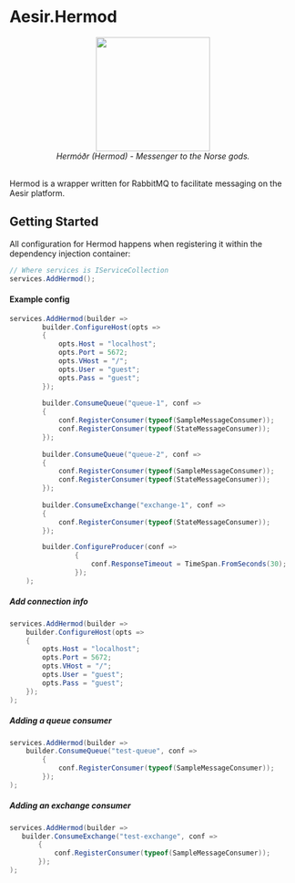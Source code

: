 
# Aesir.Hermod
<div align="center">
	<img height="200" src="https://user-images.githubusercontent.com/11881500/201449784-c2cf3c06-e2a5-46bf-99f3-df56dfb4353a.png"/>
</div>

<div align="center">
	<i>Hermóðr (Hermod) - Messenger to the Norse gods.</i>
</div>
<br/>

Hermod is a wrapper written for RabbitMQ to facilitate messaging on the Aesir platform.

##  Getting Started
All configuration for Hermod happens when registering it within the dependency injection container:
```csharp
// Where services is IServiceCollection
services.AddHermod();
```

#### Example config

```csharp
services.AddHermod(builder => 
		builder.ConfigureHost(opts =>
		{
			opts.Host = "localhost";
			opts.Port = 5672;
			opts.VHost = "/";
			opts.User = "guest";
			opts.Pass = "guest";
		});
	
		builder.ConsumeQueue("queue-1", conf =>
		{
			conf.RegisterConsumer(typeof(SampleMessageConsumer));
			conf.RegisterConsumer(typeof(StateMessageConsumer));
		});
	
		builder.ConsumeQueue("queue-2", conf =>
		{
			conf.RegisterConsumer(typeof(SampleMessageConsumer));
			conf.RegisterConsumer(typeof(StateMessageConsumer));
		});
			
		builder.ConsumeExchange("exchange-1", conf => 
		{
			conf.RegisterConsumer(typeof(StateMessageConsumer));
		});

		builder.ConfigureProducer(conf =>
                {
                    conf.ResponseTimeout = TimeSpan.FromSeconds(30);
                });
	);
```

##### Add connection info
```csharp
services.AddHermod(builder => 
	builder.ConfigureHost(opts =>
	{
		opts.Host = "localhost";
		opts.Port = 5672;
		opts.VHost = "/";
		opts.User = "guest";
		opts.Pass = "guest";
	});
);
```

##### Adding a queue consumer
```csharp
services.AddHermod(builder => 
	builder.ConsumeQueue("test-queue", conf =>
        {
        	conf.RegisterConsumer(typeof(SampleMessageConsumer));
        });
);
```

##### Adding an exchange consumer
 ```csharp
services.AddHermod(builder => 
	builder.ConsumeExchange("test-exchange", conf =>
        {
        	conf.RegisterConsumer(typeof(SampleMessageConsumer));
        });
);
```
